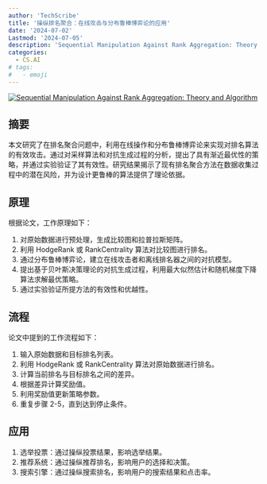 ```yaml
---
author: 'TechScribe'
title: '操纵排名聚合：在线攻击与分布鲁棒博弈论的应用'
date: '2024-07-02'
Lastmod: '2024-07-05'
description: 'Sequential Manipulation Against Rank Aggregation: Theory and Algorithm'
categories:
  - CS.AI
# tags:
#   - emoji
---
```


[![Sequential Manipulation Against Rank Aggregation: Theory and Algorithm](https://arxiv-research-1301205113.cos.ap-guangzhou.myqcloud.com/images/2407.01916v1.pdf_0.jpg)](https://arxiv.org/abs/2407.01916v1)

## 摘要

本文研究了在排名聚合问题中，利用在线操作和分布鲁棒博弈论来实现对排名算法的有效攻击。通过对采样算法和对抗生成过程的分析，提出了具有渐近最优性的策略，并通过实验验证了其有效性。研究结果揭示了现有排名聚合方法在数据收集过程中的潜在风险，并为设计更鲁棒的算法提供了理论依据。<!--more-->

## 原理

根据论文，工作原理如下：
1. 对原始数据进行预处理，生成比较图和拉普拉斯矩阵。
2. 利用 HodgeRank 或 RankCentrality 算法对比较图进行排名。
3. 通过分布鲁棒博弈论，建立在线攻击者和离线排名器之间的对抗模型。
4. 提出基于贝叶斯决策理论的对抗生成过程，利用最大似然估计和随机梯度下降算法求解最优策略。
5. 通过实验验证所提方法的有效性和优越性。

## 流程

论文中提到的工作流程如下：
1. 输入原始数据和目标排名列表。
2. 利用 HodgeRank 或 RankCentrality 算法对原始数据进行排名。
3. 计算当前排名与目标排名之间的差异。
4. 根据差异计算奖励值。
5. 利用奖励值更新策略参数。
6. 重复步骤 2-5，直到达到停止条件。

## 应用

1. 选举投票：通过操纵投票结果，影响选举结果。
2. 推荐系统：通过操纵推荐排名，影响用户的选择和决策。
3. 搜索引擎：通过操纵搜索排名，影响用户的搜索结果和点击率。